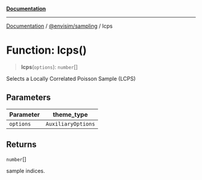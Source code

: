 [**Documentation**](../../../README.md)

---

[Documentation](../../../README.md) / [@envisim/sampling](../README.md) / lcps

# Function: lcps()

> **lcps**(`options`): `number`[]

Selects a Locally Correlated Poisson Sample (LCPS)

## Parameters

| Parameter | theme_type         |
| --------- | ------------------ |
| `options` | `AuxiliaryOptions` |

## Returns

`number`[]

sample indices.

